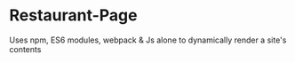 # Restaurant-Page

Uses npm, ES6 modules, webpack & Js alone to dynamically render a site's contents
 
